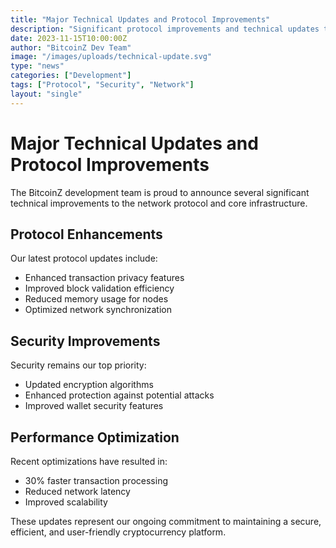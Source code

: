 ```yaml
---
title: "Major Technical Updates and Protocol Improvements"
description: "Significant protocol improvements and technical updates to enhance BitcoinZ network performance and security"
date: 2023-11-15T10:00:00Z
author: "BitcoinZ Dev Team"
image: "/images/uploads/technical-update.svg"
type: "news"
categories: ["Development"]
tags: ["Protocol", "Security", "Network"]
layout: "single"
---
```


# Major Technical Updates and Protocol Improvements

The BitcoinZ development team is proud to announce several significant technical improvements to the network protocol and core infrastructure.

## Protocol Enhancements

Our latest protocol updates include:

- Enhanced transaction privacy features
- Improved block validation efficiency
- Reduced memory usage for nodes
- Optimized network synchronization

## Security Improvements

Security remains our top priority:

- Updated encryption algorithms
- Enhanced protection against potential attacks
- Improved wallet security features

## Performance Optimization

Recent optimizations have resulted in:

- 30% faster transaction processing
- Reduced network latency
- Improved scalability

These updates represent our ongoing commitment to maintaining a secure, efficient, and user-friendly cryptocurrency platform.
